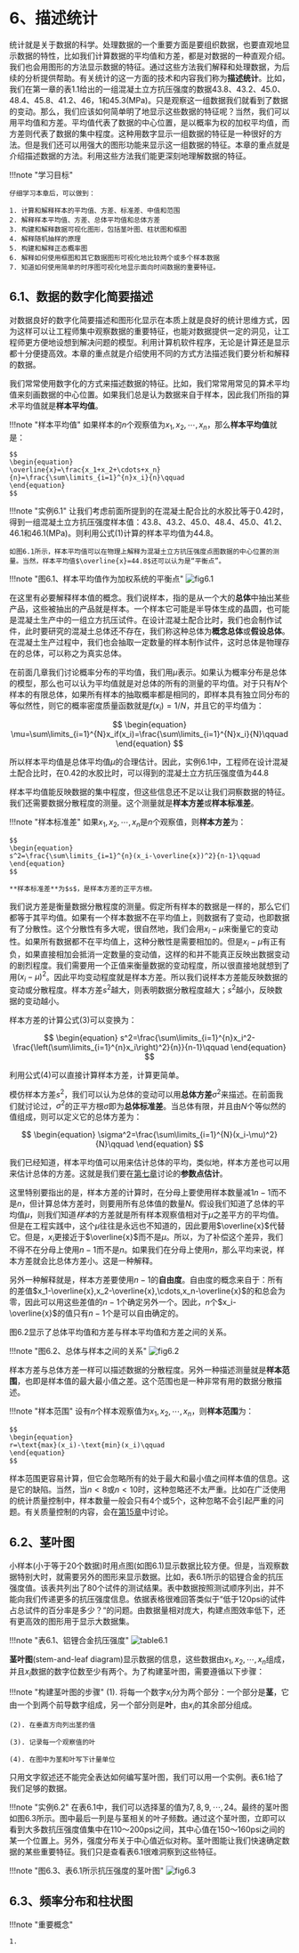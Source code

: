 # 6、描述统计

统计就是关于数据的科学。处理数据的一个重要方面是要组织数据，也要直观地显示数据的特性，比如我们计算数据的平均值和方差，都是对数据的一种直观介绍。我们也会用图形的方法显示数据的特征。通过这些方法我们解释和处理数据，为后续的分析提供帮助。有关统计的这一方面的技术和内容我们称为**描述统计**。比如，我们在第一章的表1.1给出的一组混凝土立方抗压强度的数据43.8、43.2、45.0、48.4、45.8、41.2、46，1和45.3(MPa)。只是观察这一组数据我们就看到了数据的变动。那么，我们应该如何简单明了地显示这些数据的特征呢？当然，我们可以用平均值和方差。平均值代表了数据的中心位置，是以概率为权的加权平均值，而方差则代表了数据的集中程度。这种用数字显示一组数据的特征是一种很好的方法。但是我们还可以用强大的图形功能来显示这一组数据的特征。本章的重点就是介绍描述数据的方法。利用这些方法我们能更深刻地理解数据的特征。

!!!note "学习目标"
    
    仔细学习本章后，可以做到：

    1. 计算和解释样本的平均值、方差、标准差、中值和范围
    2. 解释样本平均值、方差、总体平均值和总体方差
    3. 构建和解释数据可视化图形，包括茎叶图、柱状图和框图
    4. 解释随机抽样的原理
    5. 构建和解释正态概率图
    6. 解释如何使用框图和其它数据图形可视化地比较两个或多个样本数据
    7. 知道如何使用简单的时序图可视化地显示面向时间数据的重要特征。
## 6.1、数据的数字化简要描述

对数据良好的数字化简要描述和图形化显示在本质上就是良好的统计思维方式，因为这样可以让工程师集中观察数据的重要特征，也能对数据提供一定的洞见，让工程师更方便地设想到解决问题的模型。利用计算机软件程序，无论是计算还是显示都十分便捷高效。本章的重点就是介绍使用不同的方式方法描述我们要分析和解释的数据。

我们常常使用数字化的方式来描述数据的特征。比如，我们常常用常见的算术平均值来刻画数据的中心位置。如果我们总是认为数据来自于样本，因此我们所指的算术平均值就是**样本平均值**。

!!!note "样本平均值"
    如果样本的$n$个观察值为$x_1,x_2,\cdots,x_n$，那么**样本平均值**就是：

    $$
    \begin{equation}
    \overline{x}=\frac{x_1+x_2+\cdots+x_n}{n}=\frac{\sum\limits_{i=1}^{n}x_i}{n}\qquad
    \end{equation}
    $$

!!!note "实例6.1"
    让我们考虑前面所提到的在混凝土配合比的水胶比等于0.42时，得到一组混凝土立方抗压强度样本值：43.8、43.2、45.0、48.4、45.0、41.2、46.1和46.1(MPa)。则利用公式(1)计算的样本平均值为44.8。

    如图6.1所示，样本平均值可以在物理上解释为混凝土立方抗压强度点图数据的中心位置的测量。当然，样本平均值$\overline{x}=44.8$还可以认为是“平衡点”。

!!!note "图6.1、样本平均值作为加权系统的平衡点"
    ![fig6.1](images/fig6.1.png)

在这里有必要解释样本值的概念。我们说样本，指的是从一个大的**总体**中抽出某些产品，这些被抽出的产品就是样本。一个样本它可能是半导体生成的晶圆，也可能是混凝土生产中的一组立方抗压试件。在设计混凝土配合比时，我们也会制作试件，此时要研究的混凝土总体还不存在，我们称这种总体为**概念总体**或**假设总体**。在混凝土生产过程中，我们也会抽取一定数量的样本制作试件，这时总体是物理存在的总体，可以称之为真实总体。

在前面几章我们讨论概率分布的平均值，我们用$\mu$表示。如果认为概率分布是总体的模型，那么也可以认为平均值就是对总体的所有的测量的平均值。对于只有$N$个样本的有限总体，如果所有样本的抽取概率都是相同的，即样本具有独立同分布的等似然性，则它的概率密度质量函数就是$f(x_i)=1/N$，并且它的平均值为：

$$
\begin{equation}
\mu=\sum\limits_{i=1}^{N}x_if(x_i)=\frac{\sum\limits_{i=1}^{N}x_i}{N}\qquad
\end{equation}
$$

所以样本平均值是总体平均值$\mu$的合理估计。因此，实例6.1中，工程师在设计混凝土配合比时，在0.42的水胶比时，可以得到的混凝土立方抗压强度值为44.8

样本平均值能反映数据的集中程度，但这些信息还不足以让我们洞察数据的特征。我们还需要数据分散程度的测量。这个测量就是**样本方差**或**样本标准差**。

!!!note "样本标准差"
    如果$x_1,x_2,\cdots,x_n$是$n$个观察值，则**样本方差**为：

    $$
    \begin{equation}
    s^2=\frac{\sum\limits_{i=1}^{n}(x_i-\overline{x})^2}{n-1}\qquad
    \end{equation}
    $$

    **样本标准差**为$s$，是样本方差的正平方根。

我们说方差是衡量数据分散程度的测量。假定所有样本的数据是一样的，那么它们都等于其平均值。如果有一个样本数据不在平均值上，则数据有了变动，也即数据有了分散性。这个分散性有多大呢，很自然地，我们会用$x_i-\mu$来衡量它的变动性。如果所有数据都不在平均值上，这种分散性是需要相加的。但是$x_i-\mu$有正有负，如果直接相加会抵消一定数量的变动值，这样的和并不能真正反映出数据变动的剧烈程度。我们需要用一个正值来衡量数据的变动程度，所以很直接地就想到了用$(x_i-\mu)^2$。因此平均变动程度就是样本方差。所以我们说样本方差能反映数据的变动或分散程度。样本方差$s^2$越大，则表明数据分散程度越大；$s^2$越小，反映数据的变动越小。

样本方差的计算公式(3)可以变换为：

$$
\begin{equation}
s^2=\frac{\sum\limits_{i=1}^{n}x_i^2-\frac{\left(\sum\limits_{i=1}^{n}x_i\right)^2}{n}}{n-1}\qquad
\end{equation}
$$

利用公式(4)可以直接计算样本方差，计算更简单。

模仿样本方差$s^2$，我们可以认为总体的变动可以用**总体方差**$\sigma^2$来描述。在前面我们就讨论过，$\sigma^2$的正平方根$\sigma$即为**总体标准差**。当总体有限，并且由$N$个等似然的值组成，则可以定义它的总体方差为：

$$
\begin{equation}
\sigma^2=\frac{\sum\limits_{i=1}^{N}(x_i-\mu)^2}{N}\qquad
\end{equation}
$$

我们已经知道，样本平均值可以用来估计总体的平均，类似地，样本方差也可以用来估计总体的方差。这就是我们要在[第七章](senven.md)讨论的**参数点估计**。

这里特别要指出的是，样本方差的计算时，在分母上要使用样本数量减1$n-1$而不是$n$，但计算总体方差时，则要用所有总体值的数量$N$。假设我们知道了总体的平均值$\mu$，则我们知道*样本*的方差就是所有样本观察值相对于$\mu$之差平方的平均值。但是在工程实践中，这个$\mu$往往是永远也不知道的，因此要用$\overline{x}$代替它。但是，$x_i$更接近于$\overline{x}$而不是$\mu$。所以，为了补偿这个差异，我们不得不在分母上使用$n-1$而不是$n$。如果我们在分母上使用$n$，那么平均来说，样本方差就会比总体方差小。这是一种解释。

另外一种解释就是，样本方差要使用$n-1$的**自由度**。自由度的概念来自于：所有的差值$x_1-\overline{x},x_2-\overline{x},\cdots,x_n-\overline{x}$的和总会为零，因此可以用这些差值的$n-1$个确定另外一个。因此，$n$个$x_i-\overline{x}$的值只有$n-1$个是可以自由确定的。

图6.2显示了总体平均值和方差与样本平均值和方差之间的关系。

!!!note "图6.2、总体与样本之间的关系"
    ![fig6.2](images/fig6.2.png)

样本方差与总体方差一样可以描述数据的分散程度。另外一种描述测量就是**样本范围**，也即是样本值的最大最小值之差。这个范围也是一种非常有用的数据分散描述。

!!!note "样本范围"
    设有$n$个样本观察值为$x_1,x_2,\cdots,x_n$，则**样本范围**为：

    $$
    \begin{equation}
    r=\text{max}(x_i)-\text{min}(x_i)\qquad
    \end{equation}
    $$

样本范围更容易计算，但它会忽略所有的处于最大和最小值之间样本值的信息。这是它的缺陷。当然，当$n<8$或$n<10$时，这种忽略还不太严重。比如在广泛使用的统计质量控制中，样本数量一般会只有4个或5个，这种忽略不会引起严重的问题。有关质量控制的内容，会在[第15章](fifteenth.md)中讨论。

## 6.2、茎叶图

小样本(小于等于20个数据)时用点图(如图6.1)显示数据比较方便。但是，当观察数据特别大时，就需要另外的图形来显示数据。比如，表6.1所示的铝锂合金的抗压强度值。该表共列出了80个试件的测试结果。表中数据按照测试顺序列出，并不能向我们传递更多的抗压强度信息。依据表格很难回答类似于“低于120psi的试件占总试件的百分率是多少？“的问题。由数据量相对庞大，构建点图效率低下，还有更高效的图形用于显示大数据集。

!!!note "表6.1、铝锂合金抗压强度"
    ![table6.1](images/table6.1.png)


**茎叶图**(stem-and-leaf diagram)显示数据的信息，这些数据由$x_1,x_2,\cdots,x_n$组成，并且$x_i$数据的数字位数至少有两个。为了构建茎叶图，需要遵循以下步骤：

!!!note "构建茎叶图的步骤"
    (1). 将每一个数字$x_i$分为两个部分：一个部分是**茎**，它由一个到两个前导数字组成，另一个部分则是**叶**，由$x_i$的其余部分组成。

    (2). 在垂直方向列出茎的值

    (3). 记录每一个观察值的叶

    (4). 在图中为茎和叶写下计量单位

只用文字叙述还不能完全表达如何编写茎叶图，我们可以用一个实例。表6.1给了我们足够的数据。

!!!note "实例6.2"
    在表6.1中，我们可以选择茎的值为$7,8,9,\cdots,24$。最终的茎叶图如图6.3所示。图中最后一列是与茎相关的叶子频数。通过这个茎叶图，立即可以看到大多数抗压强度值集中在110～200psi之间，其中心值在150～160psi之间的某一个位置上。另外，强度分布关于中心值近似对称。茎叶图能让我们快速确定数据的某些重要特征。我们只是查看表6.1很难洞察到这些特征。

!!!note "图6.3、表6.1所示抗压强度的茎叶图"
    ![fig6.3](images/fig6.3.png)

## 6.3、频率分布和柱状图

!!!note "重要概念"
    
    1.
